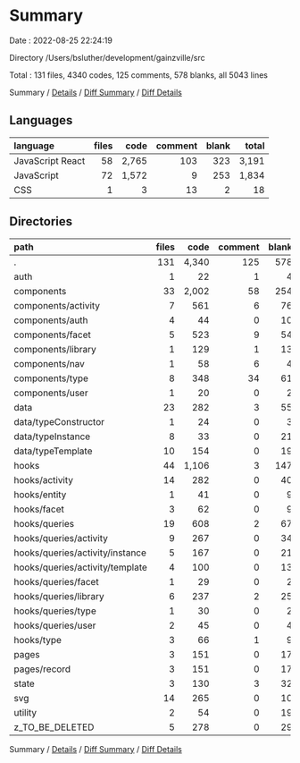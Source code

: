 # Summary

Date : 2022-08-25 22:24:19

Directory /Users/bsluther/development/gainzville/src

Total : 131 files,  4340 codes, 125 comments, 578 blanks, all 5043 lines

Summary / [Details](details.md) / [Diff Summary](diff.md) / [Diff Details](diff-details.md)

## Languages
| language | files | code | comment | blank | total |
| :--- | ---: | ---: | ---: | ---: | ---: |
| JavaScript React | 58 | 2,765 | 103 | 323 | 3,191 |
| JavaScript | 72 | 1,572 | 9 | 253 | 1,834 |
| CSS | 1 | 3 | 13 | 2 | 18 |

## Directories
| path | files | code | comment | blank | total |
| :--- | ---: | ---: | ---: | ---: | ---: |
| . | 131 | 4,340 | 125 | 578 | 5,043 |
| auth | 1 | 22 | 1 | 4 | 27 |
| components | 33 | 2,002 | 58 | 254 | 2,314 |
| components/activity | 7 | 561 | 6 | 76 | 643 |
| components/auth | 4 | 44 | 0 | 10 | 54 |
| components/facet | 5 | 523 | 9 | 54 | 586 |
| components/library | 1 | 129 | 1 | 13 | 143 |
| components/nav | 1 | 58 | 6 | 4 | 68 |
| components/type | 8 | 348 | 34 | 61 | 443 |
| components/user | 1 | 20 | 0 | 2 | 22 |
| data | 23 | 282 | 3 | 55 | 340 |
| data/typeConstructor | 1 | 24 | 0 | 3 | 27 |
| data/typeInstance | 8 | 33 | 0 | 21 | 54 |
| data/typeTemplate | 10 | 154 | 0 | 19 | 173 |
| hooks | 44 | 1,106 | 3 | 147 | 1,256 |
| hooks/activity | 14 | 282 | 0 | 40 | 322 |
| hooks/entity | 1 | 41 | 0 | 9 | 50 |
| hooks/facet | 3 | 62 | 0 | 9 | 71 |
| hooks/queries | 19 | 608 | 2 | 67 | 677 |
| hooks/queries/activity | 9 | 267 | 0 | 34 | 301 |
| hooks/queries/activity/instance | 5 | 167 | 0 | 21 | 188 |
| hooks/queries/activity/template | 4 | 100 | 0 | 13 | 113 |
| hooks/queries/facet | 1 | 29 | 0 | 2 | 31 |
| hooks/queries/library | 6 | 237 | 2 | 25 | 264 |
| hooks/queries/type | 1 | 30 | 0 | 2 | 32 |
| hooks/queries/user | 2 | 45 | 0 | 4 | 49 |
| hooks/type | 3 | 66 | 1 | 9 | 76 |
| pages | 3 | 151 | 0 | 17 | 168 |
| pages/record | 3 | 151 | 0 | 17 | 168 |
| state | 3 | 130 | 3 | 32 | 165 |
| svg | 14 | 265 | 0 | 10 | 275 |
| utility | 2 | 54 | 0 | 19 | 73 |
| z_TO_BE_DELETED | 5 | 278 | 0 | 29 | 307 |

Summary / [Details](details.md) / [Diff Summary](diff.md) / [Diff Details](diff-details.md)